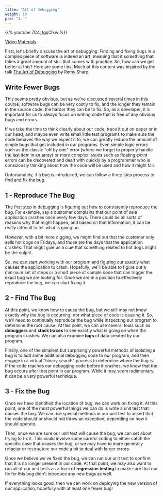 ```yaml
---
title: "Art of Debugging"
weight: 10
pre: "2. "
---
```


{{% youtube 7C4_tgqClkw %}}

[Video Materials](video)

First, let's briefly discuss the art of debugging. Finding and fixing bugs in a complex piece of software is indeed an art, meaning that it something that takes a great amount of skill that comes with practice. So, how can we get better at this? Here are some tips. Much of this content was inspired by the talk [The Art of Debugging](https://remysharp.com/2015/10/14/the-art-of-debugging) by Remy Sharp. 

## Write Fewer Bugs

This seems pretty obvious, but as we've discussed several times in this course, software bugs can be very costly to fix, and the longer they remain in the source code, the harder they can be to fix. So, as a developer, it is important for us to always focus on writing code that is free of any obvious bugs and errors.

If we take the time to think clearly about our code, trace it out on paper or in our head, and maybe even write small little test programs to make sure the code behaves the way we expect it to, we can greatly reduce the amount of simple bugs that get included in our programs. Even simple logic errors such as the classic "off by one" error (where we forget to properly handle the last item in an array) or more complex issues such as floating-point errors can be discovered and dealt with quickly by a programmer who is consciously thinking about how the code will be used and how it might fail. 

Unfortunately, if a bug is introduced, we can follow a three step process to find and fix the bug.

## 1 - Reproduce The Bug

The first step in debugging is figuring out how to consistently reproduce the bug. For example, say a customer complains that our point of sale application crashes once every few days. There could be all sorts of reasons why that might happen, and based on that information, it can be really difficult to tell what is going on.

However, with a bit more digging, we might find out that the customer only sells hot dogs on Fridays, and those are the days that the application crashes. That might give us a clue that something related to hot dogs might be the culprit.

So, we can start working with our program and figuring out exactly what causes the application to crash. Hopefully, we'll be able to figure out a minimum set of steps or a short piece of sample code that can trigger the exact bug we are looking for. Once we are in a position to effectively reproduce the bug, we can start fixing it.

## 2 - Find The Bug

At this point, we know how to cause the bug, but we still may not know exactly why the bug is occurring, nor what piece of code is causing it. So, we'll need to continually reproduce the bug while inspecting our program to determine the root cause. At this point, we can use several tools such as **debuggers** and **stack traces** to see exactly what is going on when the program crashes. We can also examine **logs** of data created by our program.

Finally, one of the simplest but surprisingly powerful methods of isolating a bug is to add some additional debugging code to our program, and then engage in a virtual "binary search" process to determine where the bug is. If the code reaches our debugging code before it crashes, we know that the bug occurs after that point in our program. While it may seem rudimentary, it can be a very powerful technique. 

## 3 - Fix the Bug

Once we have identified the location of bug, we can work on fixing it. At this point, one of the most powerful things we can do is write a unit test that causes the bug. We can use special methods in our unit test to assert that the code should or should not throw an exception, depending on how it should operate.

Then, once we are sure our unit test will cause the bug, we can set about trying to fix it. This could involve some careful coding to either catch the specific case that causes the bug, or we may have to more generally refactor or restructure our code a bit to deal with larger errors.

Once we believe we've fixed the bug, we can run our unit test to confirm that it is no longer present in our code. At that point, we may also want to run all of our unit tests as a form of **regression testing** to make sure that our fix for this bug didn't introduce any new bugs as well. 

If everything looks good, then we can work on deploying the new version of our application, hopefully with at least one fewer bug!
